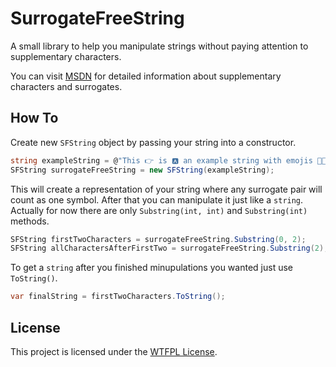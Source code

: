 # SurrogateFreeString

A small library to help you manipulate strings without paying attention to supplementary characters.

You can visit [MSDN](https://msdn.microsoft.com/ru-ru/library/windows/desktop/dd374069(v=vs.85).aspx) for detailed information about supplementary characters and surrogates.

## How To

Create new `SFString` object by passing your string into a constructor.

```c#
string exampleString = @"This 👉 is 🅰 an example string with emojis 👨‍👩‍👧‍👧.";
SFString surrogateFreeString = new SFString(exampleString);
```
This will create a representation of your string where any surrogate pair will count as one symbol.
After that you can manipulate it just like a `string`. Actually for now there are only `Substring(int, int)` and `Substring(int)` methods.

```c#
SFString firstTwoCharacters = surrogateFreeString.Substring(0, 2);
SFString allCharactersAfterFirstTwo = surrogateFreeString.Substring(2);
```

To get a `string` after you finished minupulations you wanted just use `ToString()`.

```c#
var finalString = firstTwoCharacters.ToString();
```

## License

This project is licensed under the [WTFPL License](LICENSE).
